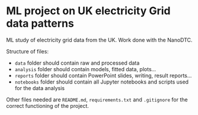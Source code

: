 # ML project on UK electricity Grid data patterns

ML study of electricity grid data from the UK. Work done with the NanoDTC.

Structure of files:
- `data` folder should contain raw and processed data
- `analysis` folder should contain models, fitted data, plots...
- `reports` folder should contain PowerPoint slides, writing, result reports...
- `notebooks` folder should contain all Jupyter notebooks and scripts used for the data analysis

Other files needed are `README.md`, `requirements.txt` and `.gitignore` for the correct functioning of the project.
